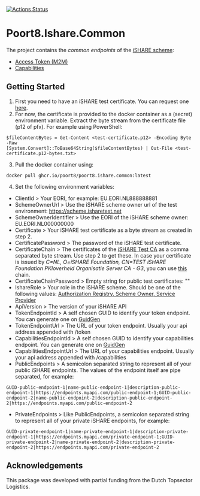 [![Actions Status](https://github.com/POORT8/Poort8.Ishare.Common/workflows/Build%20and%20test/badge.svg)](https://github.com/POORT8/Poort8.Ishare.Common/actions)

# Poort8.Ishare.Common
The project contains the *common endpoints* of the [iSHARE scheme](https://dev.ishareworks.org/):

 - [Access Token (M2M)](https://dev.ishareworks.org/common/token.html)
 - [Capabilities](https://dev.ishareworks.org/common/capabilities.html)

## Getting Started

 1. First you need to have an iSHARE test certificate. You can request one [here](https://dev.ishareworks.org/demo-and-testing/test-certificates.html).
 2. For now, the certificate is provided to the docker container as a (secret) environment variable. Extract the byte stream from the certificate file (p12 of pfx). For example using PowerShell:
```
$fileContentBytes = Get-Content <test-certificate.p12> -Encoding Byte -Raw
[System.Convert]::ToBase64String($fileContentBytes) | Out-File <test-certificate.p12-bytes.txt>
```
 3. Pull the docker container using:
```
docker pull ghcr.io/poort8/poort8.ishare.common:latest
```
 4. Set the following environment variables:
- ClientId > Your EORI, for example: EU.EORI.NL888888881
- SchemeOwnerUrl > Use the iSHARE scheme owner url of the test environment: https://scheme.isharetest.net
- SchemeOwnerIdentifier > Use the EORI of the iSHARE scheme owner: EU.EORI.NL000000000
- Certificate > Your iSHARE test certificate as a byte stream as created in step 2.
- CertificatePassword > The password of the iSHARE test certificate.
- CertificateChain > The certificates of the [iSHARE Test CA](https://dev.ishareworks.org/demo-and-testing/test-certificates.html#ishare-test-ca) as a comma separated byte stream. Use step 2 to get these. In case your certificate is issued by _C=NL, O=iSHARE Foundation, CN=TEST iSHARE Foundation PKIoverheid Organisatie Server CA - G3_, you can use [this](https://raw.githubusercontent.com/POORT8/Poort8.Ishare.Common/master/ishare-test-ca-chain.txt) chain.
- CertificateChainPassword > Empty string for public test certificates: ""
- IshareRole > Your role in the iSHARE scheme. Should be one of the following values: [Authorization Registry, Scheme Owner, Service Provider](https://ishareworks.atlassian.net/wiki/spaces/IS/pages/70222187/Glossary)
- ApiVersion > The version of your iSHARE API
- TokenEndpointId > A self chosen GUID to identify your token endpoint. You can generate one on [GuidGen](https://www.guidgen.com)
- TokenEndpointUrl > The URL of your token endpoint. Usually your api address appended with /token
- CapabilitiesEndpointId > A self chosen GUID to identify your capabilities endpoint. You can generate one on [GuidGen](https://www.guidgen.com)
- CapabilitiesEndpointUrl > The URL of your capabilities endpoint. Usually your api address appended with /capabilities
- PublicEndpoints > A semicolon separated string to represent all of your public iSHARE endpoints. The values of the endpoint itself are pipe separated, for example:
```
GUID-public-endpoint-1|name-public-endpoint-1|description-public-endpoint-1|https://endpoints.myapi.com/public-endpoint-1;GUID-public-endpoint-2|name-public-endpoint-2|description-public-endpoint-2|https://endpoints.myapi.com/public-endpoint-2
```
- PrivateEndpoints > Like PublicEndpoints, a semicolon separated string to represent all of your private iSHARE endpoints, for example:
```
GUID-private-endpoint-1|name-private-endpoint-1|description-private-endpoint-1|https://endpoints.myapi.com/private-endpoint-1;GUID-private-endpoint-2|name-private-endpoint-2|description-private-endpoint-2|https://endpoints.myapi.com/private-endpoint-2
```

## Acknowledgements

This package was developed with partial funding from the Dutch Topsector Logistics.
